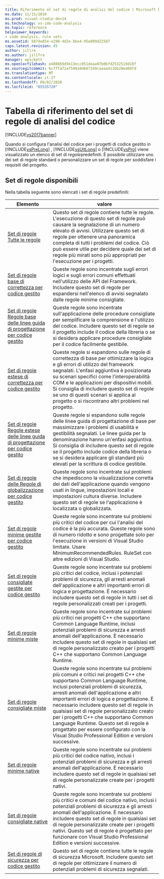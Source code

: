 ```yaml
---
title: Riferimento al set di regole di analisi del codice | Microsoft Docs
ms.date: 11/15/2016
ms.prod: visual-studio-dev14
ms.technology: vs-ide-code-analysis
ms.topic: reference
helpviewer_keywords:
- code analysis, rule sets
ms.assetid: 5874e854-e298-4d2e-bbe4-95e899d22587
caps.latest.revision: 45
author: jillre
ms.author: jillfra
manager: wpickett
ms.openlocfilehash: e480869d5b13ecc051deaa97b0bfd2532519d18f
ms.sourcegitcommit: 6cfffa72af599a9d667249caaaa411bb28ea69fd
ms.translationtype: MT
ms.contentlocale: it-IT
ms.lasthandoff: 09/02/2020
ms.locfileid: "85535720"
---
```

# <a name="code-analysis-rule-set-reference"></a>Tabella di riferimento del set di regole di analisi del codice
[!INCLUDE[vs2017banner](../includes/vs2017banner.md)]

Quando si configura l'analisi del codice per i progetti di codice gestito in [!INCLUDE[vsPreLong](../includes/vsprelong-md.md)] , [!INCLUDE[vsUltLong](../includes/vsultlong-md.md)] o [!INCLUDE[vsPro](../includes/vspro-md.md)] viene visualizzato un elenco di set di *regole*predefiniti. È possibile utilizzare uno dei set di regole standard o personalizzare un set di regole per soddisfare i requisiti del progetto.

## <a name="available-rule-sets"></a>Set di regole disponibili
 Nella tabella seguente sono elencati i set di regole predefiniti:

|Elemento|valore|
|-|-|
|[Set di regole Tutte le regole](../code-quality/all-rules-rule-set.md)|Questo set di regole contiene tutte le regole. L'esecuzione di questo set di regole può causare la segnalazione di un numero elevato di avvisi. Utilizzare questo set di regole per ottenere una panoramica completa di tutti i problemi del codice. Ciò può essere utile per decidere quale dei set di regole più mirati sono più appropriati per l'esecuzione per i progetti.|
|[Set di regole base di correttezza per codice gestito](../code-quality/basic-correctness-rules-rule-set-for-managed-code.md)|Queste regole sono incentrate sugli errori logici e sugli errori comuni effettuati nell'utilizzo delle API del Framework. Includere questo set di regole per espandersi nell'elenco di avvisi segnalato dalle regole minime consigliate.|
|[Set di regole Regole base delle linee guida di progettazione per codice gestito](../code-quality/basic-design-guideline-rules-rule-set-for-managed-code.md)|Queste regole sono incentrate sull'applicazione delle procedure consigliate per semplificare la comprensione e l'utilizzo del codice. Includere questo set di regole se il progetto include il codice della libreria o se si desidera applicare procedure consigliate per il codice facilmente gestibile.|
|[Set di regole estese di correttezza per codice gestito](../code-quality/extended-correctness-rules-rule-set-for-managed-code.md)|Queste regole si espandono sulle regole di correttezza di base per ottimizzare la logica e gli errori di utilizzo del framework segnalati. L'enfasi aggiuntiva è posizionata su scenari specifici come l'interoperabilità COM e le applicazioni per dispositivi mobili. Si consiglia di includere questo set di regole se uno di questi scenari si applica al progetto o si riscontrano altri problemi nel progetto.|
|[Set di regole Regole estese delle linee guida di progettazione per codice gestito](../code-quality/extended-design-guidelines-rules-rule-set-for-managed-code.md)|Queste regole si espandono sulle regole delle linee guida di progettazione di base per massimizzare i problemi di usabilità e gestibilità segnalati. Le linee guida per la denominazione hanno un'enfasi aggiuntiva. Si consiglia di includere questo set di regole se il progetto include codice della libreria o se si desidera applicare gli standard più elevati per la scrittura di codice gestibile.|
|[Set di regole delle Regole di globalizzazione per codice gestito](../code-quality/globalization-rules-rule-set-for-managed-code.md)|Queste regole sono incentrate sui problemi che impediscono la visualizzazione corretta dei dati dell'applicazione quando vengono usati in lingue, impostazioni locali e impostazioni cultura diverse. Includere questo set di regole se l'applicazione è localizzata o globalizzata.|
|[Set di regole minime gestite per codice gestito](../code-quality/managed-minimun-rules-rule-set-for-managed-code.md)|Queste regole sono incentrate sui problemi più critici del codice per cui l'analisi del codice è la più accurata.  Queste regole sono di numero ridotto e sono progettate solo per l'esecuzione in versioni di Visual Studio limitate.  Usare MinimumRecommendedRules. RuleSet con altre edizioni di Visual Studio.|
|[Set di regole consigliate gestite per codice gestito](../code-quality/managed-recommended-rules-rule-set-for-managed-code.md)|Queste regole sono incentrate sui problemi più critici del codice, inclusi i potenziali problemi di sicurezza, gli arresti anomali dell'applicazione e altri importanti errori di logica e progettazione. È necessario includere questo set di regole in tutti i set di regole personalizzati creati per i progetti.|
|[Set di regole minime miste](../code-quality/mixed-minimum-rules-rule-set.md)|Queste regole sono incentrate sui problemi più critici nei progetti C++ che supportano Common Language Runtime, inclusi potenziali problemi di sicurezza e arresti anomali dell'applicazione. È necessario includere questo set di regole in qualsiasi set di regole personalizzato creato per i progetti C++ che supportano Common Language Runtime.|
|[Set di regole consigliate miste](../code-quality/mixed-recommended-rules-rule-set.md)|Queste regole sono incentrate sui problemi più comuni e critici nei progetti C++ che supportano Common Language Runtime, inclusi potenziali problemi di sicurezza, arresti anomali dell'applicazione e altri importanti errori di logica e progettazione. È necessario includere questo set di regole in qualsiasi set di regole personalizzato creato per i progetti C++ che supportano Common Language Runtime.  Questo set di regole è progettato per essere configurato con la Visual Studio Professional Edition e versioni successive.|
|[Set di regole minime native](../code-quality/native-minimum-rules-rule-set.md)|Queste regole sono incentrate sui problemi più critici del codice nativo, inclusi i potenziali problemi di sicurezza e gli arresti anomali dell'applicazione. È necessario includere questo set di regole in qualsiasi set di regole personalizzate create per i progetti nativi.|
|[Set di regole consigliate native](../code-quality/native-recommended-rules-rule-set.md)|Queste regole sono incentrate sui problemi più critici e comuni del codice nativo, inclusi i potenziali problemi di sicurezza e gli arresti anomali dell'applicazione.  È necessario includere questo set di regole in qualsiasi set di regole personalizzate create per i progetti nativi.  Questo set di regole è progettato per funzionare con Visual Studio Professional Edition e versioni successive.|
|[Set di regole di sicurezza per codice gestito](../code-quality/security-rules-rule-set-for-managed-code.md)|Questo set di regole contiene tutte le regole di sicurezza Microsoft. Includere questo set di regole per ottimizzare il numero di potenziali problemi di sicurezza segnalati.|

